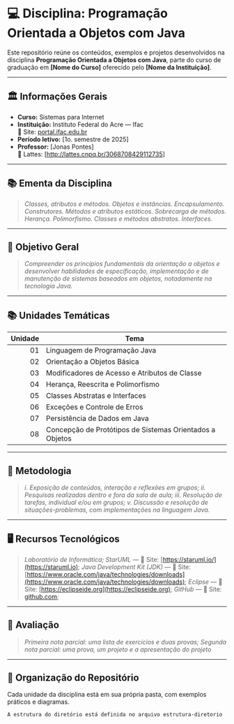 # 💻 Disciplina: Programação Orientada a Objetos com Java

Este repositório reúne os conteúdos, exemplos e projetos desenvolvidos na disciplina **Programação Orientada a Objetos com Java**, parte do curso de graduação em **[Nome do Curso]** oferecido pelo **[Nome da Instituição]**.

---

## 🏛️ Informações Gerais

- **Curso:** Sistemas para Internet
- **Instituição:** Instituto Federal do Acre — Ifac  
  🔗 Site: [portal.ifac.edu.br](portal.ifac.edu.br)
- **Período letivo:** [1o. semestre de 2025]
- **Professor:** [Jonas Pontes]  
  🔗 Lattes: [http://lattes.cnpq.br/3068708429112735]

---

## 📚 Ementa da Disciplina

> *Classes, atributos e métodos. Objetos e  instâncias. Encapsulamento. Construtores. Métodos e atributos estáticos. Sobrecarga de métodos. Herança. Polimorfismo. Classes e métodos abstratos. Interfaces.*


---

## 🎯 Objetivo Geral

> *Compreender os princípios fundamentais da orientação a objetos e desenvolver habilidades de especificação, implementação e de manutenção de sistemas baseados em objetos, notadamente na tecnologia Java.*

---

## 📚 Unidades Temáticas

| Unidade | Tema                                                       |
|--------:|------------------------------------------------------------|
|   01    | Linguagem de Programação Java                              |
|   02    | Orientação a Objetos Básica                                |
|   03    | Modificadores de Acesso e Atributos de Classe              |
|   04    | Herança, Reescrita e Polimorfismo                          |
|   05    | Classes Abstratas e Interfaces                             |
|   06    | Exceções e Controle de Erros                               |
|   07    | Persistência de Dados em Java                              |
|   08    | Concepção de Protótipos de Sistemas Orientados a Objetos   |

---


## 📝 Metodologia

 > *i. Exposição de conteúdos, interação e reflexões em grupos;*
 > *ii. Pesquisas realizadas dentro e fora da sala de aula;*
 > *iii. Resolução de tarefas, individual e/ou em grupos;*
 > *v. Discussão e resolução de situações-problemas, com implementações na linguagem Java.*

---

## 🖥️ Recursos Tecnológicos
> *Laboratório de Informática;*
> *StarUML* — 🔗 Site: [https://staruml.io/](https://staruml.io);
> *Java Development Kit (JDK)* — 🔗 Site: [https://www.oracle.com/java/technologies/downloads](https://www.oracle.com/java/technologies/downloads);
> *Eclipse* — 🔗 Site: [https://eclipseide.org](https://eclipseide.org);
> *GitHub* — 🔗 Site: [github.com](github.com);

---


## 📝 Avaliação

> *Primeira nota parcial: uma lista de exercícios e duas provas;*
> *Segunda nota parcial: uma prova, um projeto e a apresentação do projeto*

---

## 📂 Organização do Repositório

Cada unidade da disciplina está em sua própria pasta, com exemplos práticos e diagramas.

```plaintext
A estrutura do diretório está definida no arquivo estrutura-diretorio